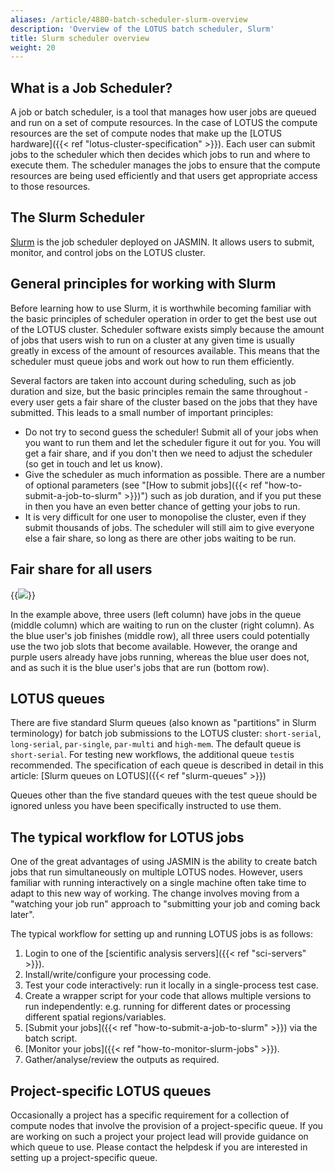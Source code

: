 ```yaml
---
aliases: /article/4880-batch-scheduler-slurm-overview
description: 'Overview of the LOTUS batch scheduler, Slurm'
title: Slurm scheduler overview
weight: 20
---
```


## What is a Job Scheduler?

A job or batch scheduler, is a tool that manages how user jobs
are queued and run on a set of compute resources. In the case of LOTUS the
compute resources are the set of compute nodes that make up the [LOTUS hardware]({{< ref "lotus-cluster-specification" >}}). Each user can submit
jobs to the scheduler which then decides which jobs to run and where to
execute them. The scheduler manages the jobs to ensure that the compute
resources are being used efficiently and that users get appropriate access to
those resources.

## The Slurm Scheduler

[Slurm](https://slurm.schedmd.com) is the job
scheduler deployed on JASMIN. It allows users to submit, monitor, and control
jobs on the LOTUS cluster.

## General principles for working with Slurm

Before learning how to use Slurm, it is worthwhile becoming familiar with the
basic principles of scheduler operation in order to get the best use out of
the LOTUS cluster. Scheduler software exists simply because the amount of jobs
that users wish to run on a cluster at any given time is usually greatly in
excess of the amount of resources available. This means that the scheduler
must queue jobs and work out how to run them efficiently.

Several factors are taken into account during scheduling, such as job duration
and size, but the basic principles remain the same throughout - every user
gets a fair share of the cluster based on the jobs that they have submitted.
This leads to a small number of important principles:

  * Do not try to second guess the scheduler! Submit all of your jobs when you want to run them and let the scheduler figure it out for you. You will get a fair share, and if you don't then we need to adjust the scheduler (so get in touch and let us know).
  * Give the scheduler as much information as possible. There are a number of optional parameters (see "[How to submit jobs]({{< ref "how-to-submit-a-job-to-slurm" >}})") such as job duration, and if you put these in then you have an even better chance of getting your jobs to run.
  * It is very difficult for one user to monopolise the cluster, even if they submit thousands of jobs. The scheduler will still aim to give everyone else a fair share, so long as there are other jobs waiting to be run.

## Fair share for all users

{{<image src="img/docs/slurm-scheduler-overview/Screenshot-2023-02-20-at-21.32.28.png" caption="Example of scheduling">}}

In the example above, three users (left column) have jobs in the queue (middle column)
which are waiting to run on the cluster (right column). As the blue user's job
finishes (middle row), all three users could potentially use the two job slots
that become available. However, the orange and purple users already have jobs
running, whereas the blue user does not, and as such it is the blue user's
jobs that are run (bottom row).

## LOTUS queues

There are five standard Slurm queues (also known as "partitions" in Slurm terminology) for batch job submissions to the LOTUS
cluster: `short-serial`, `long-serial`, `par-single`, `par-multi` and `high-mem`.
The default queue is `short-serial`. For testing new workflows, the
additional queue `test`is recommended. The specification of each queue is
described in detail in this article: [Slurm queues on LOTUS]({{< ref "slurm-queues" >}})

Queues other than the five standard queues with the test queue should be
ignored unless you have been specifically instructed to use them.

## The typical workflow for LOTUS jobs

One of the great advantages of using JASMIN is the ability to create batch
jobs that run simultaneously on multiple LOTUS nodes. However, users familiar
with running interactively on a single machine often take time to adapt to
this new way of working. The change involves moving from a "watching your job
run" approach to "submitting your job and coming back later".

The typical workflow for setting up and running LOTUS jobs is as follows:

  1. Login to one of the [scientific analysis servers]({{< ref "sci-servers" >}}).
  2. Install/write/configure your processing code.
  3. Test your code interactively: run it locally in a single-process test case.
  4. Create a wrapper script for your code that allows multiple versions to run independently: e.g. running for different dates or processing different spatial regions/variables.
  5. [Submit your jobs]({{< ref "how-to-submit-a-job-to-slurm" >}}) via the batch script.
  6. [Monitor your jobs]({{< ref "how-to-monitor-slurm-jobs" >}}).
  7. Gather/analyse/review the outputs as required.

## Project-specific LOTUS queues

Occasionally a project has a specific requirement for a collection of compute
nodes that involve the provision of a project-specific queue. If you are
working on such a project your project lead will provide guidance on which
queue to use. Please contact the helpdesk if
you are interested in setting up a project-specific queue.
